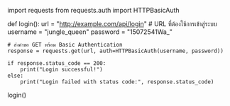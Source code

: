import requests
from requests.auth import HTTPBasicAuth

def login():
    url = "http://example.com/api/login"  # URL ที่ต้องใช้การเข้าสู่ระบบ
    username = "jungle_queen"
    password = "15072541Wa_"

    # ส่งคำขอ GET พร้อม Basic Authentication
    response = requests.get(url, auth=HTTPBasicAuth(username, password))

    if response.status_code == 200:
        print("Login successful!")
    else:
        print("Login failed with status code:", response.status_code)

login()
